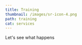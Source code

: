 ```yaml
---
title: Training
thumbnail: /images/sr-icon-4.png
path: training
cat: services
---
```

Let's see what happens
